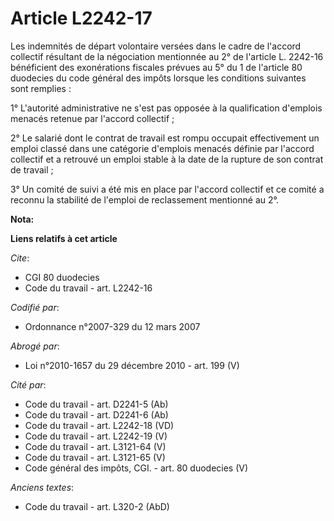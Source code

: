 # Article L2242-17

Les indemnités de départ volontaire versées dans le cadre de l'accord collectif résultant de la négociation mentionnée au 2°
de l'article L. 2242-16 bénéficient des exonérations fiscales prévues au 5° du 1 de l'article 80 duodecies du code général
des impôts lorsque les conditions suivantes sont remplies :

1° L'autorité administrative ne s'est pas opposée à la qualification d'emplois menacés retenue par l'accord collectif ;

2° Le salarié dont le contrat de travail est rompu occupait effectivement un emploi classé dans une catégorie d'emplois
menacés définie par l'accord collectif et a retrouvé un emploi stable à la date de la rupture de son contrat de travail ;

3° Un comité de suivi a été mis en place par l'accord collectif et ce comité a reconnu la stabilité de l'emploi de
reclassement mentionné au 2°.

**Nota:**



**Liens relatifs à cet article**

_Cite_:

  - CGI 80 duodecies
  - Code du travail - art. L2242-16

_Codifié par_:

  - Ordonnance n°2007-329 du 12 mars 2007

_Abrogé par_:

  - Loi n°2010-1657 du 29 décembre 2010 - art. 199 (V)

_Cité par_:

  - Code du travail - art. D2241-5 (Ab)
  - Code du travail - art. D2241-6 (Ab)
  - Code du travail - art. L2242-18 (VD)
  - Code du travail - art. L2242-19 (V)
  - Code du travail - art. L3121-64 (V)
  - Code du travail - art. L3121-65 (V)
  - Code général des impôts, CGI. - art. 80 duodecies (V)

_Anciens textes_:

  - Code du travail - art. L320-2 (AbD)
